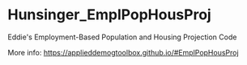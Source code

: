 # Hunsinger_EmplPopHousProj
Eddie's Employment-Based Population and Housing Projection Code

More info: https://applieddemogtoolbox.github.io/#EmplPopHousProj 
